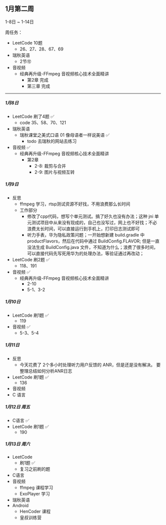 ## 1月第二周

1-8日 ~ 1-14日

周任务：

- LeetCode 10题
    - 26、27、28、67、69
- 瑞秋英语
    - 2节🉑
- 音视频
    - 经典再升级-FFmpeg 音视频核心技术全面精讲
        - 第2章 完成
        - 第三章 完成

---

##### 1月8日

- LeetCode 刷了4题 ✅
    - code 35、58、70、121
- 瑞秋英语
    - 瑞秋课堂之美式口语 01 像母语者一样说美语 ✅
        - todo 去瑞秋的网站去练习
- 音视频 ✅
    - 经典再升级-FFmpeg 音视频核心技术全面精讲
        - 第2章 
          - 2-8: 裁剪与合并
          - 2-9: 图片与视频互转

##### 1月9日

- 反思
  - ffmpeg 学习，rtsp测试资源不好找，不用浪费那么长时间
  - 工作部分
    - 修改了cpp代码，想写个单元测试。搞了好久也没有办法；这种 jni 单元测试项目中从来没有现成的，自己也没写过，网上也不好找；不必浪费太长时间，可以直接运行到手机上，打印日志测试即可
    - 听力手表，华为隐私政策问题；一开始想新建 build.gradle 中 productFlavors，然后在代码中通过 BuildConfig.FLAVOR; 但是一直没法生成 BuildConfig.java 文件，不知道为什么；浪费了很多时间，可以直接代码先写死用华为的处理办法，等验证通过再改动；
- LeetCode 刷2题 ✅
  - 118、191
- 音视频 ✅
  - 经典再升级-FFmpeg 音视频核心技术全面精讲
    - 2-10
    - 5-1、3-2

##### 1月10日

- LeetCode 刷1题 ✅
  - 119 
- 音视频 ✅
  - 5-3、5-4 

##### 1月11日

- 反思
  - 今天花费了 2个多小时处理听力用户反馈的 ANR，但是还是没有解决。 要整理总结如何分析ANR日志
- LeetCode 刷1题 ✅
    - 136
- 音视频 
- C 语言

##### 1月12日 周五

- C语言 ✅
- LeetCode 刷1题 ✅
    - 190

##### 1月13日 周六

- LeetCode 
  - 刷1题 ✅
  - 复习之前刷的题
- C语言 
- 音视频
  - ffmpeg 课程学习
  - ExoPlayer 学习
- 瑞秋英语
- Android
  - HenCoder 课程
  - 皇叔训练营
